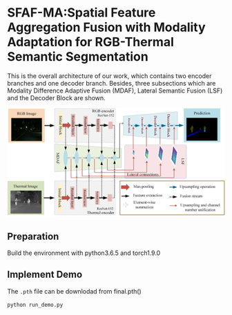 # SFAF-MA:Spatial Feature Aggregation Fusion with Modality Adaptation for RGB-Thermal Semantic Segmentation
This is the overall architecture of our work, which contains two encoder branches and one decoder branch. Besides, three subsections which are Modality Difference Adaptive Fusion (MDAF), Lateral Semantic Fusion (LSF) and the Decoder Block are shown.

![](https://github.com/hexunjie/SFAF-MA/blob/main/pictures/02.jpg)

## Preparation
Build the environment with python3.6.5 and torch1.9.0
## Implement Demo
The `.pth` file can be downlodad from final.pth()

    python run_demo.py
